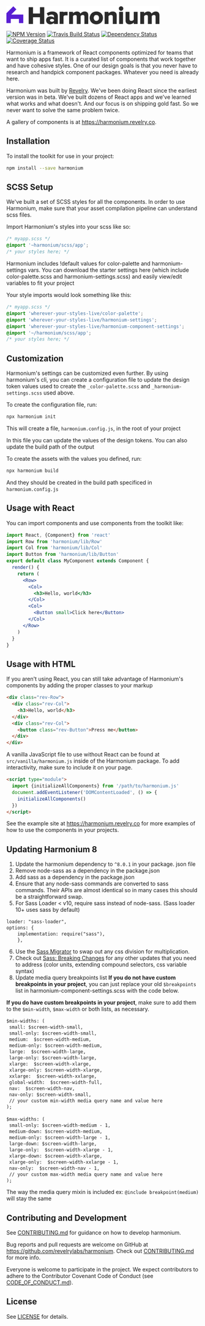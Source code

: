 <img src="docs-src/static/images/harmonium-logo.png" width="400px"/>

[![NPM Version][npm-badge]][npm-url]
[![Travis Build Status][travis-badge]][travis-url]
[![Dependency Status](https://dependencyci.com/github/revelrylabs/harmonium/badge)](https://dependencyci.com/github/revelrylabs/harmonium)
[![Coverage Status](https://opencov.prod.revelry.net/projects/8/badge.svg)](https://opencov.prod.revelry.net/projects/8)

Harmonium is a framework of React components optimized for teams that want to ship apps fast. It is a curated list of components that work together and have cohesive styles. One of our design goals is that you never have to research and handpick component packages. Whatever you need is already here.

Harmonium was built by [Revelry](https://revelry.co). We've been doing React since the earliest version was in beta. We've built dozens of React apps and we've learned what works and what doesn't. And our focus is on shipping gold fast. So we never want to solve the same problem twice.

A gallery of components is at https://harmonium.revelry.co.

## Installation

To install the toolkit for use in your project:

```sh
npm install --save harmonium
```

## SCSS Setup

We've built a set of SCSS styles for all the components. In order to use Harmonium, make sure that your asset compilation pipeline can understand scss files.

Import Harmonium's styles into your scss like so:

```scss
/* myapp.scss */
@import '~harmonium/scss/app';
/* your styles here; */
```

Harmonium includes !default values for color-palette and harmonium-settings vars. You can download the starter settings here (which include color-palette.scss and harmonium-settings.scss) and easily view/edit variables to fit your project

Your style imports would look something like this:

```scss
/* myapp.scss */
@import 'wherever-your-styles-live/color-palette';
@import 'wherever-your-styles-live/harmonium-settings';
@import 'wherever-your-styles-live/harmonium-component-settings';
@import '~/harmonium/scss/app';
/* your styles here; */
```

## Customization

Harmonium's settings can be customized even further. By using harmonium's cli, you can create a configuration file to update the design token values used to create the `_color-palette.scss` and `_harmonium-settings.scss` used above.

To create the configuration file, run:

```sh
npx harmonium init
```

This will create a file, `harmonium.config.js`, in the root of your project

In this file you can update the values of the design tokens. You can also update the build path of the output

To create the assets with the values you defined, run:

```sh
npx harmonium build
```

And they should be created in the build path specificed in `harmonium.config.js`

## Usage with React

You can import components and use components from the toolkit like:

```jsx
import React, {Component} from 'react'
import Row from 'harmonium/lib/Row'
import Col from 'harmonium/lib/Col'
import Button from 'harmonium/lib/Button'
export default class MyComponent extends Component {
  render() {
    return (
      <Row>
        <Col>
          <h3>Hello, world</h3>
        </Col>
        <Col>
          <Button small>Click here</Button>
        </Col>
      </Row>
    )
  }
}
```

## Usage with HTML

If you aren't using React, you can still take advantage of Harmonium's components by adding the proper classes to your markup

```html
<div class="rev-Row">
  <div class="rev-Col">
    <h3>Hello, world</h3>
  </div>
  <div class="rev-Col">
    <button class="rev-Button">Press me</button>
  </div>
</div>
```

A vanilla JavaScript file to use without React can be found at `src/vanilla/harmonium.js` inside of the Harmonium package. To add interactivity, make sure to include it on your page.

```html
<script type="module">
  import {initializeAllComponents} from '/path/to/harmonium.js'
  document.addEventListener('DOMContentLoaded', () => {
    initializeAllComponents()
  })
</script>
```

See the example site at https://harmonium.revelry.co for more examples of how to
use the components in your projects.

## Updating Harmonium 8

1. Update the harmonium dependency to `^8.0.1` in your package. json file
2. Remove node-sass as a dependency in the package.json
3. Add sass as a dependency in the package.json
4. Ensure that any node-sass commands are converted to sass commands. Their APIs are almost identical so in many cases this should be a straightforward swap.
5. For Sass Loader < v10, require sass instead of node-sass. (Sass loader 10+ uses sass by default)
```
loader: "sass-loader",
options: {
	implementation: require("sass"),
	},
```

6. Use the [Sass Migrator](https://sass-lang.com/documentation/cli/migrator#division) to swap out any css division for multiplication. 
7. Check out [Sass: Breaking Changes](https://sass-lang.com/documentation/breaking-changes) for any other updates that you need to address (color units, extending compound selectors, css variable syntax)
8. Update media query breakpoints list
**If you do not have custom breakpoints in your project**, you can just replace your old `$breakpoints` list in harmonium-component-settings.scss with the code below.

**If you do have custom breakpoints in your project**, make sure to add them to the `$min-width`, `$max-width` or both lists, as necessary.

```
$min-widths: (
 small: $screen-width-small,
 small-only: $screen-width-small,
 medium:  $screen-width-medium,
 medium-only: $screen-width-medium,
 large:  $screen-width-large,
 large-only: $screen-width-large,
 xlarge:  $screen-width-xlarge,
 xlarge-only: $screen-width-xlarge,
 xxlarge:  $screen-width-xxlarge,
 global-width:  $screen-width-full,
 nav:  $screen-width-nav,
 nav-only: $screen-width-small,
 // your custom min-width media query name and value here
);
 
$max-widths: (
 small-only: $screen-width-medium - 1,
 medium-down: $screen-width-medium,
 medium-only: $screen-width-large - 1,
 large-down: $screen-width-large,
 large-only:  $screen-width-xlarge - 1,
 xlarge-down: $screen-width-xlarge,
 xlarge-only:  $screen-width-xxlarge - 1,
 nav-only:  $screen-width-nav - 1,
 // your custom max-width media query name and value here
);
```
The way the media query mixin is included ex: `@include breakpoint(medium)` will stay the same
 





## Contributing and Development

See [CONTRIBUTING.md](https://github.com/revelrylabs/harmonium/blob/master/CONTRIBUTING.md)
for guidance on how to develop harmonium.

Bug reports and pull requests are welcome on GitHub at https://github.com/revelrylabs/harmonium. Check out [CONTRIBUTING.md](https://github.com/revelrylabs/harmonium/blob/master/CONTRIBUTING.md) for more info.

Everyone is welcome to participate in the project. We expect contributors to
adhere to the Contributor Covenant Code of Conduct (see [CODE_OF_CONDUCT.md](https://github.com/revelrylabs/harmonium/blob/master/CODE_OF_CONDUCT.md)).

[npm-badge]: https://img.shields.io/npm/v/harmonium.svg
[npm-url]: https://www.npmjs.com/package/harmonium
[travis-badge]: https://img.shields.io/travis/revelrylabs/harmonium.svg
[travis-url]: https://travis-ci.org/revelrylabs/harmonium

## License

See [LICENSE](https://github.com/revelrylabs/harmonium/blob/master/LICENSE) for details.
